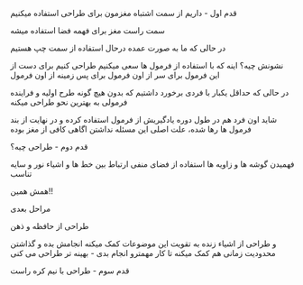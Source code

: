 قدم اول - داریم از سمت اشتباه مغزمون برای طراحی استفاده میکنیم


سمت راست مغز برای فهمه فضا استفاده میشه

در حالی که ما به صورت عمده درحال استفاده از سمت چپ هستیم

نشونش چیه؟
اینه که با استفاده از فرمول ها سعی میکنیم طراحی کنیم
برای دست از این فرمول
برای سر از اون فرمول
برای پس زمینه از اون فرمول

در حالی که حداقل یکبار با فردی برخورد داشتیم که بدون هیچ گونه طرح اولیه و فراینده فرمولی به بهترین نحو طراحی میکنه

شاید اون فرد هم در طول دوره یادگیریش از فرمول استفاده کرده و در نهایت از بند فرمول ها رها شده، علت اصلی این مسئله نداشتن اگاهی کافی از مغز بوده


قدم دوم - طراحی چیه؟

فهمیدن گوشه ها و زاویه ها
استفاده از فضای منفی
ارتباط بین خط ها و اشیاء
نور و سایه
تناسب

همش همین!!

مراحل بعدی

طراحی از حافظه و ذهن


و طراحی از اشیاء زنده به تقویت این موضوعات کمک میکنه
انجامش بده
و گذاشتن محدودیت زمانی هم کمک میکنه تا کار مهمترو انجام بدی - بهینه تر طراحی می کنی


قدم سوم - طراحی با نیم کره راست











